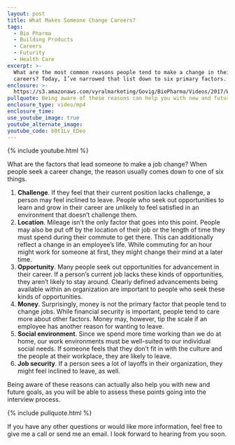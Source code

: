 ```yaml
---
layout: post
title: What Makes Someone Change Careers?
tags:
  - Bio Pharma
  - Building Products
  - Careers
  - Futurity
  - Health Care
excerpt: >-
  What are the most common reasons people tend to make a change in their
  careers? Today, I’ve narrowed that list down to six primary factors.
enclosure: >-
  https://s3.amazonaws.com/vyralmarketing/Govig/BioPharma/Videos/2017/Why+People+Change+Careers.mp4
pullquote: Being aware of these reasons can help you with new and future goals.
enclosure_type: video/mp4
enclosure_time:
use_youtube_image: true
youtube_alternate_image:
youtube_code: b0t1Lv_EDeo
---
```



{% include youtube.html %}

What are the factors that lead someone to make a job change? When people seek a career change, the reason usually comes down to one of six things.

1. **Challenge**. If they feel that their current position lacks challenge, a person may feel inclined to leave. People who seek out opportunities to learn and grow in their career are unlikely to feel satisfied in an environment that doesn’t challenge them.
2. **Location**. Mileage isn’t the only factor that goes into this point. People may also be put off by the location of their job or the length of time they must spend during their commute to get there. This can additionally reflect a change in an employee’s life. While commuting for an hour might work for someone at first, they might change their mind at a later time.
3. **Opportunity**. Many people seek out opportunities for advancement in their career. If a person’s current job lacks these kinds of opportunities, they aren’t likely to stay around. Clearly defined advancements being available within an organization are important to people who seek these kinds of opportunities.
4. **Money**. Surprisingly, money is not the primary factor that people tend to change jobs. While financial security is important, people tend to care more about other factors. Money may, however, tip the scale if an employee has another reason for wanting to leave.
5. **Social environment**. Since we spend more time working than we do at home, our work environments must be well-suited to our individual social needs. If someone feels that they don’t fit in with the culture and the people at their workplace, they are likely to leave.
6. **Job security**. If a person sees a lot of layoffs in their organization, they might feel inclined to leave, as well.

Being aware of these reasons can actually also help you with new and future goals, as you will be able to assess these points going into the interview process.

{% include pullquote.html %}

If you have any other questions or would like more information, feel free to give me a call or send me an email. I look forward to hearing from you soon.